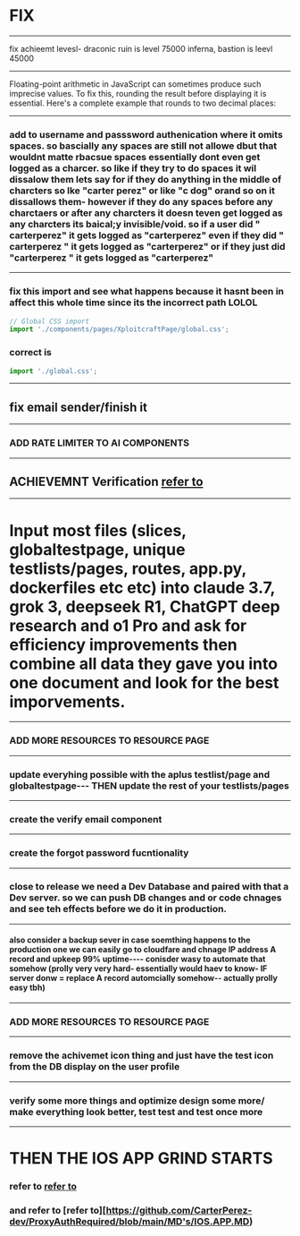 # FIX
---
fix achieemt levesl- draconic ruin is level 75000
inferna, bastion is leevl 45000

---
Floating-point arithmetic in JavaScript can sometimes produce such imprecise values. To fix this, rounding the result before displaying it is essential. Here's a complete example that rounds to two decimal places:


---
### add to username and passsword authenication where it omits spaces. so bascially any spaces are still not allowe dbut that wouldnt matte rbacsue spaces essentially dont even get logged as a charcer. so like if they try to do spaces it wil dissalow them lets say for if they do anything in the middle of charcters so lke "carter perez" or like "c dog" orand so on it dissallows them- however if they do any spaces before any charctaers or after any charcters it doesn teven get logged as any charcters its baical;y invisible/void. so if a user did " carterperez" it gets logged as "carterperez" even if they did " carterperez " it gets logged as "carterperez" or if they just did "carterperez " it gets logged as "carterperez" 
---
### fix this import and see what happens because it hasnt been in affect this whole time since its the incorrect path LOLOL
```js
// Global CSS import
import './components/pages/XploitcraftPage/global.css';
```
### correct is 
```js
import './global.css';
```
---
## fix email sender/finish it
---
### ADD RATE LIMITER TO AI COMPONENTS
-----
## ACHIEVEMNT Verification [refer to](https://github.com/CarterPerez-dev/ProxyAuthRequired/blob/main/Mongo-Inputs/TestUsers.js)
---
# Input most files (slices, globaltestpage, unique testlists/pages, routes, app.py, dockerfiles etc etc) into claude 3.7, grok 3, deepseek R1, ChatGPT deep research and o1 Pro and ask for efficiency improvements then combine all data they gave you into one document and look for the best imporvements.
---
### ADD MORE RESOURCES TO RESOURCE PAGE
----
### update everyhing possible with the aplus testlist/page and globaltestpage--- THEN update the rest of your testlists/pages
---
### create the verify email component
---
### create the forgot password fucntionality
---
### close to release we need a Dev Database and paired with that a Dev server. so we can push DB changes and or code chnages and see teh effects before we do it in production. 
----
#### also consider a backup sever in case soemthing happens to the production one we can easily go to cloudfare and chnage IP address A record and upkeep 99% uptime---- conisder wasy to automate that somehow (prolly very very hard- essentially would haev to know- IF server donw = replace A record automcially somehow-- actually prolly easy tbh)
---
### ADD MORE RESOURCES TO RESOURCE PAGE
---
### remove the achivemet icon thing and just have the test icon from the DB display on the user profile
---
### verify some more things and optimize design some more/ make everything look better, test test and test once more
----
# THEN THE IOS APP GRIND STARTS
### refer to [refer to](https://github.com/CarterPerez-dev/ProxyAuthRequired/blob/main/IOS.MD)
### and refer to [refer to][https://github.com/CarterPerez-dev/ProxyAuthRequired/blob/main/MD's/IOS.APP.MD)





